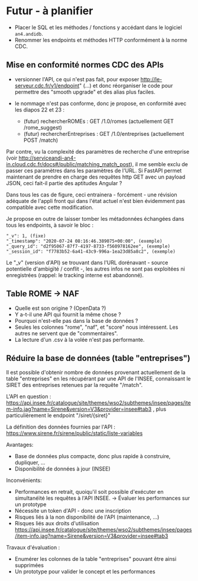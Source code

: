 # Futur - à planifier

- Placer le SQL et les méthodes / fonctions y accédant dans le logiciel `an4.andidb`.
- Renommer les endpoints et méthodes HTTP conformément à la norme CDC.

## Mise en conformité normes CDC des APIs

- versionner l'API, ce qui n'est pas fait, pour exposer http://le-serveur.cdc.fr/v1/endpoint" (...)
  et donc réorganiser le code pour permettre des "smooth upgrade" et des alias plus faciles.

- le nommage n'est pas conforme, donc je propose, en conformité avec les diapos 22 et 23 :
    - (futur) rechercherROMEs : GET /1.0/romes (actuellement GET /rome_suggest)
    - (futur) rechercherEntreprises : GET /1.0/entreprises (actuellement POST /match)

Par contre, vu la complexité des paramètres de recherche d'une entreprise (voir
http://serviceandi-an4-in.cloud.cdc.fr/docs#/public/matching_match_post), il me semble exclu de
passer ces paramètres dans les paramètres de l'URL. Si FastAPI permet maintenant de prendre en
charge des requêtes http GET avec un payload JSON, ceci fait-il partie des aptitudes Angular ?

Dans tous les cas de figure, ceci entrainera - forcément - une révision adéquate de l'appli front
qui dans l'état actuel n'est bien évidemment pas compatible avec cette modification.

Je propose en outre de laisser tomber les métadonnées échangées dans tous les endpoints, à savoir le
bloc :

    "_v": 1, (fixe)
    "_timestamp": "2020-07-24 08:16:46.389075+00:00", (exemple)
    "_query_id": "d2f95067-87f7-4197-8733-f560978162ee", (exemple)
    "_session_id": "f7783b52-6a41-43c9-996a-1ea23d85a8c2", (exemple)

Le "_v" (version d'API) se trouvant dans l'URL dorénavant - source potentielle d'ambigïté / conflit
-, les autres infos ne sont pas exploitées ni enregistrées (rappel: le tracking interne est
abandonné).

## Table ROME -> NAF

- Quelle est son origine ? (OpenData ?)
- Y a-t-il une API qui fournit la même chose ?
- Pourquoi n'est-elle pas dans la base de données ?
- Seules les colonnes "rome", "naf", et "score" nous intéressent. Les autres ne servent que de
  "commentaires".
- La lecture d'un .csv à la volée n'est pas performante.

## Réduire la base de données (table "entreprises")

Il est possible d'obtenir nombre de données provenant actuellement de la table "entreprises" en les
récupérant par une API de l'INSEE, connaissant le SIRET des entreprises retenues par la requête
"/match".

L'API en question :
https://api.insee.fr/catalogue/site/themes/wso2/subthemes/insee/pages/item-info.jag?name=Sirene&version=V3&provider=insee#tab3
, plus particulièrement le endpoint "/siret/{siret}"

La définition des données fournies par l'API : https://www.sirene.fr/sirene/public/static/liste-variables

Avantages:

- Base de données plus compacte, donc plus rapide à construire, dupliquer, ...
- Disponibilité de données à jour (INSEE)

Inconvénients:

- Performances en retrait, quoiqu'il soit possible d'exécuter en simultanéïté les requêtes à l'API
  INSEE. -> Évaluer les performances sur un prototype
- Nécessite un token d'API - donc une inscription
- Risques liés à la non disponibilité de l'API (maintenance, ...)
- Risques liés aux droits d'utilisation
  https://api.insee.fr/catalogue/site/themes/wso2/subthemes/insee/pages/item-info.jag?name=Sirene&version=V3&provider=insee#tab3

Travaux d'évaluation :

- Enumérer les colonnes de la table "entreprises" pouvant être ainsi supprimées
- Un prototype pour valider le concept et les performances

